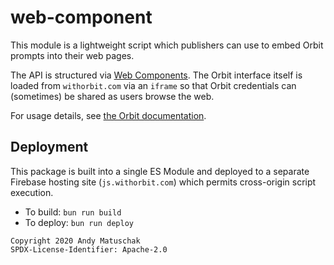# web-component

This module is a lightweight script which publishers can use to embed Orbit prompts into their web pages.

The API is structured via [Web Components](https://developer.mozilla.org/en-US/docs/Web/Web_Components). The Orbit interface itself is loaded from `withorbit.com` via an `iframe` so that Orbit credentials can (sometimes) be shared as users browse the web.

For usage details, see [the Orbit documentation](https://docs.withorbit.com).

## Deployment

This package is built into a single ES Module and deployed to a separate Firebase hosting site (`js.withorbit.com`) which permits cross-origin script execution.

* To build: `bun run build`
* To deploy: `bun run deploy`

```
Copyright 2020 Andy Matuschak
SPDX-License-Identifier: Apache-2.0
```
